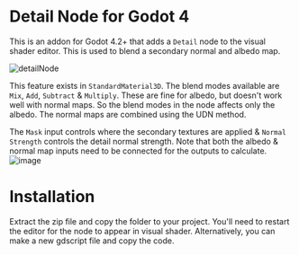# Detail Node for Godot 4
This is an addon for Godot 4.2+ that adds a `Detail` node to the visual shader editor. This is used to blend a secondary normal and albedo map.

![detailNode](https://github.com/user-attachments/assets/126f96b4-6b30-4551-9991-c58e294cd1e0)

This feature exists in `StandardMaterial3D`. The blend modes available are `Mix`, `Add`, `Subtract` & `Multiply`. These are fine for albedo, but doesn't work well with normal maps. So the blend modes in the node affects only the albedo. The normal maps are combined using the UDN method.

The `Mask` input controls where the secondary textures are applied & `Normal Strength` controls the detail normal strength.
Note that both the albedo & normal map inputs need to be connected for the outputs to calculate.
![image](https://github.com/user-attachments/assets/fb2cfa6c-7576-490f-b699-bc87d9462946)

# Installation

Extract the zip file and copy the folder to your project. You'll need to restart the editor for the node to appear in visual shader.
Alternatively, you can make a new gdscript file and copy the code.
